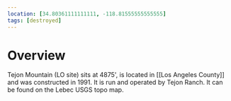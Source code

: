 ```yaml
---
location: [34.80361111111111, -118.81555555555555]
tags: [destroyed]
---
```


# Overview

Tejon Mountain (LO site) sits at 4875', is located in [[Los Angeles County]] and was constructed in 1991. It is run and operated by Tejon Ranch. It can be found on the Lebec USGS topo map.

